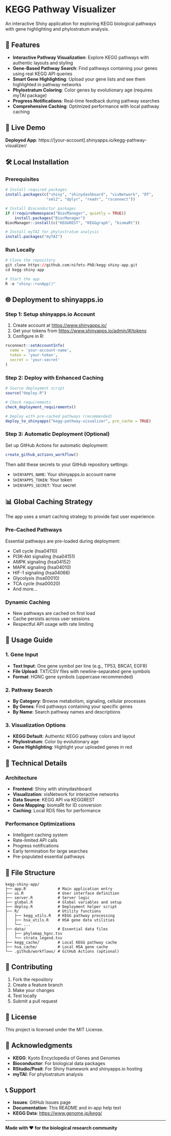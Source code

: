 # KEGG Pathway Visualizer

An interactive Shiny application for exploring KEGG biological pathways with gene highlighting and phylostratum analysis.

## 🌟 Features

- **Interactive Pathway Visualization**: Explore KEGG pathways with authentic layouts and styling
- **Gene-Based Pathway Search**: Find pathways containing your genes using real KEGG API queries
- **Smart Gene Highlighting**: Upload your gene lists and see them highlighted in pathway networks
- **Phylostratum Coloring**: Color genes by evolutionary age (requires myTAI package)
- **Progress Notifications**: Real-time feedback during pathway searches
- **Comprehensive Caching**: Optimized performance with local pathway caching

## 🚀 Live Demo

**Deployed App**: https://[your-account].shinyapps.io/kegg-pathway-visualizer/

## 🛠️ Local Installation

### Prerequisites
```r
# Install required packages
install.packages(c("shiny", "shinydashboard", "visNetwork", "DT", 
                  "xml2", "dplyr", "readr", "rsconnect"))

# Install Bioconductor packages
if (!requireNamespace("BiocManager", quietly = TRUE)) 
    install.packages("BiocManager")
BiocManager::install(c("KEGGREST", "KEGGgraph", "biomaRt"))

# Install myTAI for phylostratum analysis
install.packages("myTAI")
```

### Run Locally
```r
# Clone the repository
git clone https://github.com/nifets-PhD/kegg-shiny-app.git
cd kegg-shiny-app

# Start the app
R -e "shiny::runApp()"
```

## 🌐 Deployment to shinyapps.io

### Step 1: Setup shinyapps.io Account
1. Create account at https://www.shinyapps.io/
2. Get your tokens from https://www.shinyapps.io/admin/#/tokens
3. Configure in R:
```r
rsconnect::setAccountInfo(
  name = 'your-account-name',
  token = 'your-token', 
  secret = 'your-secret'
)
```

### Step 2: Deploy with Enhanced Caching
```r
# Source deployment script
source("deploy.R")

# Check requirements
check_deployment_requirements()

# Deploy with pre-cached pathways (recommended)
deploy_to_shinyapps("kegg-pathway-visualizer", pre_cache = TRUE)
```

### Step 3: Automatic Deployment (Optional)
Set up GitHub Actions for automatic deployment:
```r
create_github_actions_workflow()
```

Then add these secrets to your GitHub repository settings:
- `SHINYAPPS_NAME`: Your shinyapps.io account name
- `SHINYAPPS_TOKEN`: Your token
- `SHINYAPPS_SECRET`: Your secret

## 📊 Global Caching Strategy

The app uses a smart caching strategy to provide fast user experience:

### Pre-Cached Pathways
Essential pathways are pre-loaded during deployment:
- Cell cycle (hsa04110)
- PI3K-Akt signaling (hsa04151) 
- AMPK signaling (hsa04152)
- MAPK signaling (hsa04010)
- HIF-1 signaling (hsa04066)
- Glycolysis (hsa00010)
- TCA cycle (hsa00020)
- And more...

### Dynamic Caching
- New pathways are cached on first load
- Cache persists across user sessions
- Respectful API usage with rate limiting

## 🧬 Usage Guide

### 1. Gene Input
- **Text Input**: One gene symbol per line (e.g., TP53, BRCA1, EGFR)
- **File Upload**: TXT/CSV files with newline-separated gene symbols
- **Format**: HGNC gene symbols (uppercase recommended)

### 2. Pathway Search
- **By Category**: Browse metabolism, signaling, cellular processes
- **By Genes**: Find pathways containing your specific genes
- **By Name**: Search pathway names and descriptions

### 3. Visualization Options
- **KEGG Default**: Authentic KEGG pathway colors and layout
- **Phylostratum**: Color by evolutionary age
- **Gene Highlighting**: Highlight your uploaded genes in red

## 🔧 Technical Details

### Architecture
- **Frontend**: Shiny with shinydashboard
- **Visualization**: visNetwork for interactive networks
- **Data Source**: KEGG API via KEGGREST
- **Gene Mapping**: biomaRt for ID conversion
- **Caching**: Local RDS files for performance

### Performance Optimizations
- Intelligent caching system
- Rate-limited API calls
- Progress notifications
- Early termination for large searches
- Pre-populated essential pathways

## 📁 File Structure
```
kegg-shiny-app/
├── app.R              # Main application entry
├── ui.R               # User interface definition
├── server.R           # Server logic
├── global.R           # Global variables and setup
├── deploy.R           # Deployment helper script
├── R/                 # Utility functions
│   ├── kegg_utils.R   # KEGG pathway processing
│   ├── hsa_utils.R    # HSA gene data utilities
│   └── ...
├── data/              # Essential data files
│   ├── phylomap_hgnc.tsv
│   └── strata_legend.tsv
├── kegg_cache/        # Local KEGG pathway cache
├── hsa_cache/         # Local HSA gene cache
└── .github/workflows/ # GitHub Actions (optional)
```

## 🤝 Contributing

1. Fork the repository
2. Create a feature branch
3. Make your changes
4. Test locally
5. Submit a pull request

## 📄 License

This project is licensed under the MIT License.

## 🙏 Acknowledgments

- **KEGG**: Kyoto Encyclopedia of Genes and Genomes
- **Bioconductor**: For biological data packages
- **RStudio/Posit**: For Shiny framework and shinyapps.io hosting
- **myTAI**: For phylostratum analysis

## 📞 Support

- **Issues**: GitHub Issues page
- **Documentation**: This README and in-app help text
- **KEGG Data**: https://www.genome.jp/kegg/

---

**Made with ❤️ for the biological research community**
